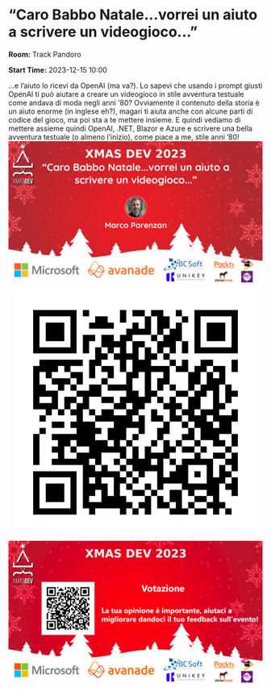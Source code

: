 # “Caro Babbo Natale...vorrei un aiuto a scrivere un videogioco...”
**Room:** Track Pandoro

**Start Time:** 2023-12-15 10:00

...e l’aiuto lo ricevi da OpenAI (ma va?). Lo sapevi che usando i prompt giusti OpenAI ti può aiutare a creare un videogioco in stile avventura testuale come andava di moda negli anni ‘80?
Ovviamente il contenuto della storia è un aiuto enorme (in inglese eh?), magari ti aiuta anche con alcune parti di codice del gioco, ma poi sta a te mettere insieme.
E quindi vediamo di mettere assieme quindi OpenAI, .NET, Blazor e Azure e scrivere una bella avventura testuale (o almeno l’inizio), come piace a me, stile anni ’80!
![Banner](room2_10_00.jpeg 'SessionBanner')
![QR](qr.png 'Qr')
![Voting Banner](VotingBanner.png 'Voting Banner')

